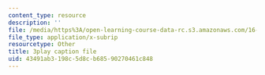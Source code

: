 ```yaml
---
content_type: resource
description: ''
file: /media/https%3A/open-learning-course-data-rc.s3.amazonaws.com/16-885j-aircraft-systems-engineering-fall-2005/43491ab3198c5d8cb68590270461c848_uP2Acm9uEGk.vtt
file_type: application/x-subrip
resourcetype: Other
title: 3play caption file
uid: 43491ab3-198c-5d8c-b685-90270461c848
---
```

